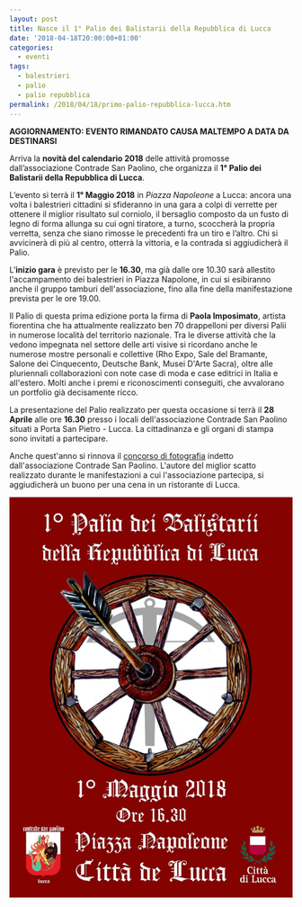 ```yaml
---
layout: post
title: Nasce il 1° Palio dei Balistarii della Repubblica di Lucca
date: '2018-04-18T20:00:00+01:00'
categories:
  - eventi
tags:
  - balestrieri
  - palio
  - palio repubblica
permalink: /2018/04/18/primo-palio-repubblica-lucca.htm
---
```


**AGGIORNAMENTO: EVENTO RIMANDATO CAUSA MALTEMPO A DATA DA DESTINARSI**

Arriva la **novità del calendario 2018** delle attività promosse
dall’associazione Contrade San Paolino, che organizza il **1° Palio dei
Balistarii della Repubblica di Lucca**.

L’evento si terrà il **1° Maggio 2018** in *Piazza Napoleone* a Lucca: ancora
una volta i balestrieri cittadini si sfideranno in una gara a colpi di verrette
per ottenere il miglior risultato sul corniolo, il bersaglio composto da un
fusto di legno di forma allunga su cui ogni tiratore, a turno, scoccherà la
propria verretta, senza che siano rimosse le precedenti fra un tiro e l’altro.
Chi si avvicinerà di più al centro, otterrà la vittoria, e la contrada si
aggiudicherà il Palio.

<!-- more -->

L’**inizio gara** è previsto per le **16.30**, ma già dalle ore 10.30 sarà
allestito l'accampamento dei balestrieri in Piazza Napolone, in cui si
esibiranno anche il gruppo tamburi dell'associazione, fino alla fine della
manifestazione prevista per le ore 19.00.

Il Palio di questa prima edizione porta la firma di **Paola Imposimato**,
artista fiorentina che ha attualmente realizzato ben 70 drappelloni per diversi
Palii in numerose località del territorio nazionale. Tra le diverse attività che
la vedono impegnata nel settore delle arti visive si ricordano anche le numerose
mostre personali e collettive (Rho Expo, Sale del Bramante, Salone dei
Cinquecento, Deutsche Bank, Musei D'Arte Sacra), oltre alle pluriennali
collaborazioni con note case di moda e case editrici in Italia e all'estero.
Molti anche i premi e riconoscimenti conseguiti, che avvalorano un portfolio già
decisamente ricco.

La presentazione del Palio realizzato per questa occasione si terrà il **28
Aprile** alle ore **16.30** presso i locali dell'associazione Contrade San
Paolino situati a Porta San Pietro - Lucca. La cittadinanza e gli organi di
stampa sono invitati a partecipare.

Anche quest'anno si rinnova il [concorso di
fotografia](/2018-04-22-diffidate-dalle-imitazioni-2018/) indetto
dall'associazione Contrade San Paolino. L'autore del miglior scatto realizzato
durante le manifestazioni a cui l'associazione partecipa, si aggiudicherà un
buono per una cena in un ristorante di Lucca.

![locandina palio repubblica lucca](/images/2018/04/28/locandina-palio-repubblica.jpg)

<script type="application/ld+json">
{
  "@context": "http://schema.org",
  "@type": "Event",
  "name": "1° Palio dei Balistarii della Repubblica di Lucca",
  "startDate": "2018-05-01T10:30+02:00",
  "location": {
    "@type": "Place",
    "name": "Piazza Napoleone, Lucca",
    "address": {
      "@type": "PostalAddress",
      "streetAddress": "Piazza Napoleone",
      "addressLocality": "Lucca",
      "postalCode": "55100",
      "addressRegion": "LU",
      "addressCountry": "IT"
    }
  },
  "image": [
    "https://consanpaolino.org/images/2018/04/28/palio-balistarii-repubblica-lucca-hero.jpg",
    "https://consanpaolino.org/images/2018/04/28/locandina-palio-repubblica.jpg"
   ],
  "performer": {
    "@type": "PerformingGroup",
    "name": "Contrade San Paolino",
    "email": "consanpaolino@gmail.com"
  },
    "offers": {
    "@type": "Offer",
    "price": "0",
    "priceCurrency": "EUR",
    "url": "https://consanpaolino.org/2018/04/18/primo-palio-repubblica-lucca.htm",
    "availability": "http://schema.org/InStock",
    "validFrom": "2018-01-01T00:00"
  },
  "description": "Gara di balestra in costume medievale fra le contrade di Lucca",
  "endDate": "2018-05-01T23:00+02:00",
  "eventStatus": "EventPostponed"
}
</script>
